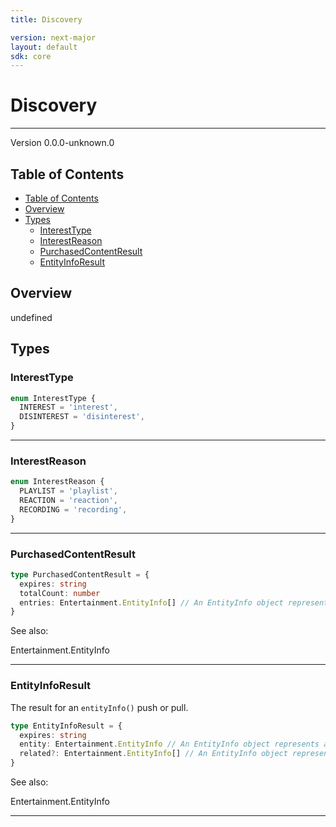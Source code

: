 ```yaml
---
title: Discovery

version: next-major
layout: default
sdk: core
---
```


# Discovery

---

Version 0.0.0-unknown.0

## Table of Contents

- [Table of Contents](#table-of-contents)
- [Overview](#overview)
- [Types](#types)
  - [InterestType](#interesttype)
  - [InterestReason](#interestreason)
  - [PurchasedContentResult](#purchasedcontentresult)
  - [EntityInfoResult](#entityinforesult)

## Overview

undefined

## Types

### InterestType

```typescript
enum InterestType {
  INTEREST = 'interest',
  DISINTEREST = 'disinterest',
}
```

---

### InterestReason

```typescript
enum InterestReason {
  PLAYLIST = 'playlist',
  REACTION = 'reaction',
  RECORDING = 'recording',
}
```

---

### PurchasedContentResult

```typescript
type PurchasedContentResult = {
  expires: string
  totalCount: number
  entries: Entertainment.EntityInfo[] // An EntityInfo object represents an "entity" on the platform. Currently, only entities of type `program` are supported. `programType` must be supplied to identify the program type.
}
```

See also:

Entertainment.EntityInfo

---

### EntityInfoResult

The result for an `entityInfo()` push or pull.

```typescript
type EntityInfoResult = {
  expires: string
  entity: Entertainment.EntityInfo // An EntityInfo object represents an "entity" on the platform. Currently, only entities of type `program` are supported. `programType` must be supplied to identify the program type.
  related?: Entertainment.EntityInfo[] // An EntityInfo object represents an "entity" on the platform. Currently, only entities of type `program` are supported. `programType` must be supplied to identify the program type.
}
```

See also:

Entertainment.EntityInfo

---
